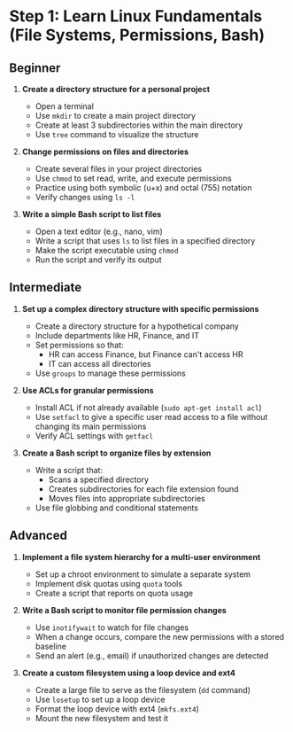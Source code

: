 # Step 1: Learn Linux Fundamentals (File Systems, Permissions, Bash)

## Beginner

1. **Create a directory structure for a personal project**
   - Open a terminal
   - Use `mkdir` to create a main project directory
   - Create at least 3 subdirectories within the main directory
   - Use `tree` command to visualize the structure

2. **Change permissions on files and directories**
   - Create several files in your project directories
   - Use `chmod` to set read, write, and execute permissions
   - Practice using both symbolic (u+x) and octal (755) notation
   - Verify changes using `ls -l`

3. **Write a simple Bash script to list files**
   - Open a text editor (e.g., nano, vim)
   - Write a script that uses `ls` to list files in a specified directory
   - Make the script executable using `chmod`
   - Run the script and verify its output

## Intermediate

1. **Set up a complex directory structure with specific permissions**
   - Create a directory structure for a hypothetical company
   - Include departments like HR, Finance, and IT
   - Set permissions so that:
     - HR can access Finance, but Finance can't access HR
     - IT can access all directories
   - Use `groups` to manage these permissions

2. **Use ACLs for granular permissions**
   - Install ACL if not already available (`sudo apt-get install acl`)
   - Use `setfacl` to give a specific user read access to a file without changing its main permissions
   - Verify ACL settings with `getfacl`

3. **Create a Bash script to organize files by extension**
   - Write a script that:
     - Scans a specified directory
     - Creates subdirectories for each file extension found
     - Moves files into appropriate subdirectories
   - Use file globbing and conditional statements

## Advanced

1. **Implement a file system hierarchy for a multi-user environment**
   - Set up a chroot environment to simulate a separate system
   - Implement disk quotas using `quota` tools
   - Create a script that reports on quota usage

2. **Write a Bash script to monitor file permission changes**
   - Use `inotifywait` to watch for file changes
   - When a change occurs, compare the new permissions with a stored baseline
   - Send an alert (e.g., email) if unauthorized changes are detected

3. **Create a custom filesystem using a loop device and ext4**
   - Create a large file to serve as the filesystem (`dd` command)
   - Use `losetup` to set up a loop device
   - Format the loop device with ext4 (`mkfs.ext4`)
   - Mount the new filesystem and test it